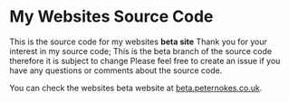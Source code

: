 # My Websites Source Code
This is the source code for my websites **beta site**
Thank you for your interest in my source code; This is the beta branch of the source code therefore it is subject to change
Please feel free to create an issue if you have any questions or comments about the source code.

You can check the websites beta website at [beta.peternokes.co.uk](https://beta.peternokes.co.uk/).